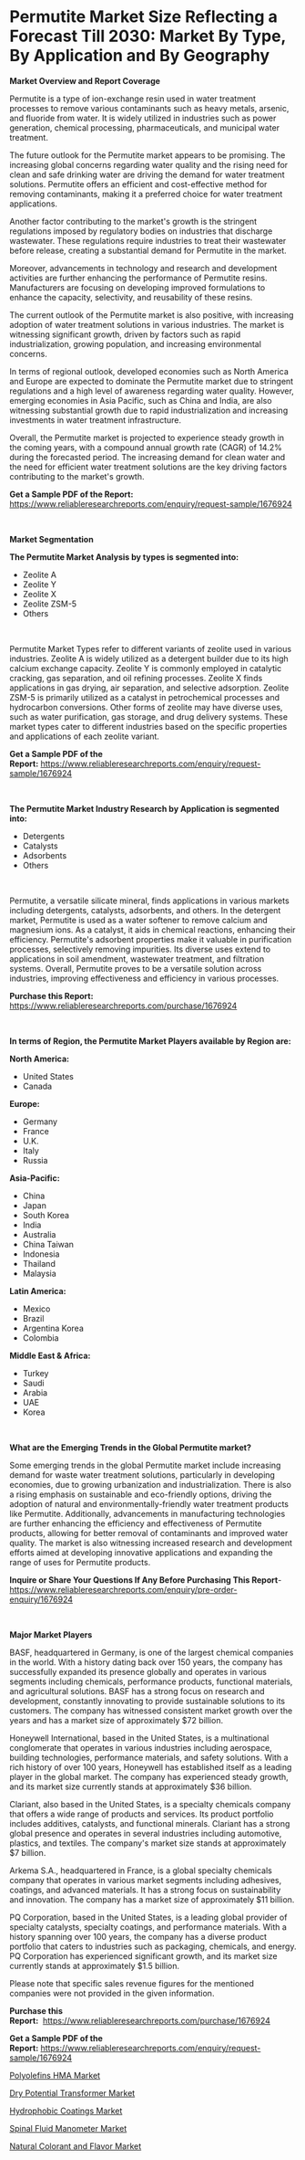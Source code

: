 <p><h1>Permutite Market Size Reflecting a Forecast Till 2030: Market By Type, By Application and By Geography</h1></p><p><strong>Market Overview and Report Coverage</strong></p>
<p><p>Permutite is a type of ion-exchange resin used in water treatment processes to remove various contaminants such as heavy metals, arsenic, and fluoride from water. It is widely utilized in industries such as power generation, chemical processing, pharmaceuticals, and municipal water treatment.</p><p>The future outlook for the Permutite market appears to be promising. The increasing global concerns regarding water quality and the rising need for clean and safe drinking water are driving the demand for water treatment solutions. Permutite offers an efficient and cost-effective method for removing contaminants, making it a preferred choice for water treatment applications.</p><p>Another factor contributing to the market's growth is the stringent regulations imposed by regulatory bodies on industries that discharge wastewater. These regulations require industries to treat their wastewater before release, creating a substantial demand for Permutite in the market.</p><p>Moreover, advancements in technology and research and development activities are further enhancing the performance of Permutite resins. Manufacturers are focusing on developing improved formulations to enhance the capacity, selectivity, and reusability of these resins.</p><p>The current outlook of the Permutite market is also positive, with increasing adoption of water treatment solutions in various industries. The market is witnessing significant growth, driven by factors such as rapid industrialization, growing population, and increasing environmental concerns.</p><p>In terms of regional outlook, developed economies such as North America and Europe are expected to dominate the Permutite market due to stringent regulations and a high level of awareness regarding water quality. However, emerging economies in Asia Pacific, such as China and India, are also witnessing substantial growth due to rapid industrialization and increasing investments in water treatment infrastructure.</p><p>Overall, the Permutite market is projected to experience steady growth in the coming years, with a compound annual growth rate (CAGR) of 14.2% during the forecasted period. The increasing demand for clean water and the need for efficient water treatment solutions are the key driving factors contributing to the market's growth.</p></p>
<p><strong>Get a Sample PDF of the Report:</strong> <a href="https://www.reliableresearchreports.com/enquiry/request-sample/1676924">https://www.reliableresearchreports.com/enquiry/request-sample/1676924</a></p>
<p>&nbsp;</p>
<p><strong>Market Segmentation</strong></p>
<p><strong>The Permutite Market Analysis by types is segmented into:</strong></p>
<p><ul><li>Zeolite A</li><li>Zeolite Y</li><li>Zeolite X</li><li>Zeolite ZSM-5</li><li>Others</li></ul></p>
<p>&nbsp;</p>
<p><p>Permutite Market Types refer to different variants of zeolite used in various industries. Zeolite A is widely utilized as a detergent builder due to its high calcium exchange capacity. Zeolite Y is commonly employed in catalytic cracking, gas separation, and oil refining processes. Zeolite X finds applications in gas drying, air separation, and selective adsorption. Zeolite ZSM-5 is primarily utilized as a catalyst in petrochemical processes and hydrocarbon conversions. Other forms of zeolite may have diverse uses, such as water purification, gas storage, and drug delivery systems. These market types cater to different industries based on the specific properties and applications of each zeolite variant.</p></p>
<p><strong>Get a Sample PDF of the Report:</strong>&nbsp;<a href="https://www.reliableresearchreports.com/enquiry/request-sample/1676924">https://www.reliableresearchreports.com/enquiry/request-sample/1676924</a></p>
<p>&nbsp;</p>
<p><strong>The Permutite Market Industry Research by Application is segmented into:</strong></p>
<p><ul><li>Detergents</li><li>Catalysts</li><li>Adsorbents</li><li>Others</li></ul></p>
<p>&nbsp;</p>
<p><p>Permutite, a versatile silicate mineral, finds applications in various markets including detergents, catalysts, adsorbents, and others. In the detergent market, Permutite is used as a water softener to remove calcium and magnesium ions. As a catalyst, it aids in chemical reactions, enhancing their efficiency. Permutite's adsorbent properties make it valuable in purification processes, selectively removing impurities. Its diverse uses extend to applications in soil amendment, wastewater treatment, and filtration systems. Overall, Permutite proves to be a versatile solution across industries, improving effectiveness and efficiency in various processes.</p></p>
<p><strong>Purchase this Report:</strong>&nbsp; <a href="https://www.reliableresearchreports.com/purchase/1676924">https://www.reliableresearchreports.com/purchase/1676924</a></p>
<p>&nbsp;</p>
<p><strong>In terms of Region, the Permutite Market Players available by Region are:</strong></p>
<p>
    <p> <strong> North America: </strong>
        <ul>
            <li>United States</li>
            <li>Canada</li>
        </ul>
        </p> 
    <p> <strong> Europe: </strong>
        <ul>
            <li>Germany</li>
            <li>France</li>
            <li>U.K.</li>
            <li>Italy</li>
            <li>Russia</li>
        </ul>
        </p> 
    <p> <strong> Asia-Pacific: </strong>
        <ul>
            <li>China</li>
            <li>Japan</li>
            <li>South Korea</li>
            <li>India</li>
            <li>Australia</li>
            <li>China Taiwan</li>
            <li>Indonesia</li>
            <li>Thailand</li>
            <li>Malaysia</li>
        </ul>
        </p> 
    <p> <strong> Latin America: </strong>
        <ul>
            <li>Mexico</li>
            <li>Brazil</li>
            <li>Argentina Korea</li>
            <li>Colombia</li>
        </ul>
        </p> 
    <p> <strong> Middle East & Africa: </strong>
        <ul>
            <li>Turkey</li>
            <li>Saudi</li>
            <li>Arabia</li>
            <li>UAE</li>
            <li>Korea</li>
        </ul>
    </p>
    </p>
<p>&nbsp;</p>
<p><strong>What are the Emerging Trends in the Global Permutite market?</strong></p>
<p><p>Some emerging trends in the global Permutite market include increasing demand for waste water treatment solutions, particularly in developing economies, due to growing urbanization and industrialization. There is also a rising emphasis on sustainable and eco-friendly options, driving the adoption of natural and environmentally-friendly water treatment products like Permutite. Additionally, advancements in manufacturing technologies are further enhancing the efficiency and effectiveness of Permutite products, allowing for better removal of contaminants and improved water quality. The market is also witnessing increased research and development efforts aimed at developing innovative applications and expanding the range of uses for Permutite products.</p></p>
<p><strong>Inquire or Share Your Questions If Any Before Purchasing This Report</strong>- <a href="https://www.reliableresearchreports.com/enquiry/pre-order-enquiry/1676924">https://www.reliableresearchreports.com/enquiry/pre-order-enquiry/1676924</a></p>
<p>&nbsp;</p>
<p><strong>Major Market Players</strong></p>
<p><p>BASF, headquartered in Germany, is one of the largest chemical companies in the world. With a history dating back over 150 years, the company has successfully expanded its presence globally and operates in various segments including chemicals, performance products, functional materials, and agricultural solutions. BASF has a strong focus on research and development, constantly innovating to provide sustainable solutions to its customers. The company has witnessed consistent market growth over the years and has a market size of approximately $72 billion. </p><p>Honeywell International, based in the United States, is a multinational conglomerate that operates in various industries including aerospace, building technologies, performance materials, and safety solutions. With a rich history of over 100 years, Honeywell has established itself as a leading player in the global market. The company has experienced steady growth, and its market size currently stands at approximately $36 billion. </p><p>Clariant, also based in the United States, is a specialty chemicals company that offers a wide range of products and services. Its product portfolio includes additives, catalysts, and functional minerals. Clariant has a strong global presence and operates in several industries including automotive, plastics, and textiles. The company's market size stands at approximately $7 billion.</p><p>Arkema S.A., headquartered in France, is a global specialty chemicals company that operates in various market segments including adhesives, coatings, and advanced materials. It has a strong focus on sustainability and innovation. The company has a market size of approximately $11 billion.</p><p>PQ Corporation, based in the United States, is a leading global provider of specialty catalysts, specialty coatings, and performance materials. With a history spanning over 100 years, the company has a diverse product portfolio that caters to industries such as packaging, chemicals, and energy. PQ Corporation has experienced significant growth, and its market size currently stands at approximately $1.5 billion.</p><p>Please note that specific sales revenue figures for the mentioned companies were not provided in the given information.</p></p>
<p><strong>Purchase this Report:</strong>&nbsp;&nbsp;<a href="https://www.reliableresearchreports.com/purchase/1676924">https://www.reliableresearchreports.com/purchase/1676924</a></p>
<p></p>
<p><strong>Get a Sample PDF of the Report:</strong>&nbsp;<a href="https://www.reliableresearchreports.com/enquiry/request-sample/1676924">https://www.reliableresearchreports.com/enquiry/request-sample/1676924</a></p>
<p><p><a href="https://www.linkedin.com/pulse/polyolefins-hma-market-size-growth-forecast-from-2023-/">Polyolefins HMA Market</a></p><p><a href="https://www.linkedin.com/pulse/dry-potential-transformer-market-size-2023-2030-global/">Dry Potential Transformer Market</a></p><p><a href="https://github.com/gshchiplitsov/Market-Research-Report-List-1/blob/main/hydrophobic-coatings-market.md">Hydrophobic Coatings Market</a></p><p><a href="https://medium.com/@janbogisich/spinal-fluid-manometer-market-size-cagr-trends-2024-2030-4823a5939614">Spinal Fluid Manometer Market</a></p><p><a href="https://github.com/rahu1503/Market-Research-Report-List-1/blob/main/natural-colorant-and-flavor-market.md">Natural Colorant and Flavor Market</a></p></p>